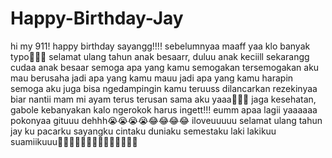 # Happy-Birthday-Jay
hi my 911!
happy birthday sayangg!!!!
sebelumnyaa maaff yaa klo banyak typo🤭😙😙
selamat ulang tahun anak besaarr, duluu anak keciill sekarangg cudaa anak besaar
semoga apa yang kamu semogakan tersemogakan
aku mau berusaha jadi apa yang kamu mauu
jadi apa yang kamu harapin
semoga aku juga bisa ngedampingin kamu teruuss
dilancarkan rezekinyaa biar nantii mam mi ayam terus terusan sama aku yaaa🥰🥰🥰
jaga kesehatan, gabole kebanyakan kalo ngerokok harus ingett!!!
eumm apaa lagii yaaaaaa
pokonyaa gituuu dehhh😭😭😭😭😂😂😂😂
iloveuuuuu
selamat ulang tahun jay ku pacarku sayangku cintaku duniaku semestaku laki lakikuu suamiikuuu🫶🏻🫶🏻🫶🏻🫶🏻🫶🏻🫶🏻🫶🏻
